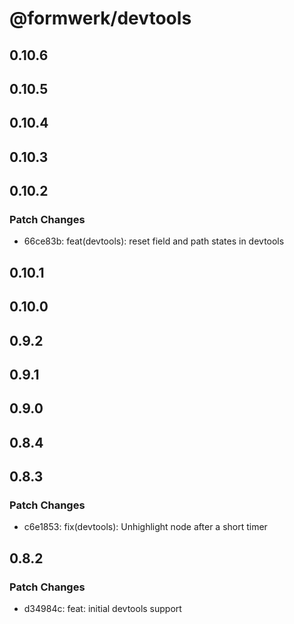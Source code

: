 # @formwerk/devtools

## 0.10.6

## 0.10.5

## 0.10.4

## 0.10.3

## 0.10.2

### Patch Changes

- 66ce83b: feat(devtools): reset field and path states in devtools

## 0.10.1

## 0.10.0

## 0.9.2

## 0.9.1

## 0.9.0

## 0.8.4

## 0.8.3

### Patch Changes

- c6e1853: fix(devtools): Unhighlight node after a short timer

## 0.8.2

### Patch Changes

- d34984c: feat: initial devtools support
